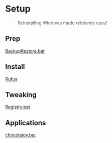 # Setup
> Reinstalling Windows made *relatively* easy!

## Prep
[BackupRestore.bat](Data/BackupRestore.bat)

## Install
[Rufus](https://rufus.ie/)

## Tweaking
[Registry.bat](Registry/Registry.bat)

## Applications
[chocolatey.bat](chocolatey.bat)
